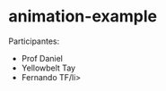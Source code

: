 # animation-example

Participantes:

<ul>
	<li>Prof Daniel</li>
	<li>Yellowbelt Tay</li>
	<li>Fernando TF/li>
</ul>

